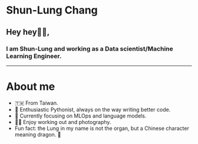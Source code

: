 # Shun-Lung Chang

## Hey hey👋🏻, 

### I am Shun-Lung and working as a Data scientist/Machine Learning Engineer.
---

# About me

- 🇹🇼 From Taiwan.
- 🐍 Enthusiastic Pythonist, always on the way writing better code.
- 🔬 Currently focusing on MLOps and language models.
- 💪🏼 Enjoy working out and photography.
- Fun fact: the Lung in my name is not the organ, but a Chinese character meaning dragon. 🐉

